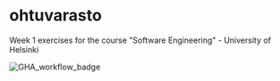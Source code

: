 # ohtuvarasto
Week 1 exercises for the course "Software Engineering" - University of Helsinki

![GHA_workflow_badge](https://github.com/virhe/ohtuvarasto/workflows/CI/badge.svg)
